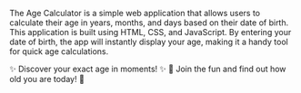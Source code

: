 The Age Calculator is a simple web application that allows users to calculate their age in years, months, and days based on their date of birth. This application is built using HTML, CSS, and JavaScript. By entering your date of birth, the app will instantly display your age, making it a handy tool for quick age calculations.

✨ Discover your exact age in moments! ✨
🎉 Join the fun and find out how old you are today! 🎉
